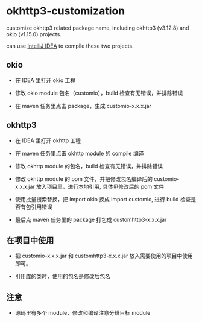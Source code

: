 okhttp3-customization
======

customize okhttp3 related package name, including okhttp3 (v3.12.8) and okio (v1.15.0) projects.

can use [IntelliJ IDEA][1] to compile these two projects.

okio
--------

- 在 IDEA 里打开 okio 工程
  
- 修改 okio module 包名（customio），build 检查有无错误，并排除错误
  
- 在 maven 任务里点击 package，生成 customio-x.x.x.jar


okhttp3
-------------
- 在 IDEA 里打开 okhttp 工程
  
- 在 maven 任务里点击 okhttp module 的 compile 编译
  
- 修改 okhttp module 的包名，build 检查有无错误，并排除错误

- 修改 okhttp module 的 pom 文件，并把修改包名编译后的 customio-x.x.x.jar 放入项目里，进行本地引用, 具体见修改后的 pom 文件

- 使用批量搜索替换，把 import okio 换成 import customio, 进行 build 检查是否有包引用错误

- 最后点 maven 任务里的 package 打包成 customhttp3-x.x.x.jar

在项目中使用
-------------

- 把 customio-x.x.x.jar 和 customhttp3-x.x.x.jar 放入需要使用的项目中使用即可。

- 引用库的类时，使用的包名是修改后包名

注意
-------
- 源码里有多个 module，修改和编译注意分辨目标 module


 [1]: https://www.jetbrains.com/idea/
